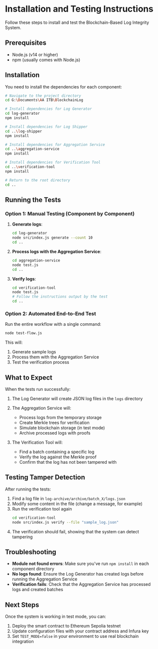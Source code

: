 # Installation and Testing Instructions

Follow these steps to install and test the Blockchain-Based Log Integrity System.

## Prerequisites

- Node.js (v14 or higher)
- npm (usually comes with Node.js)

## Installation

You need to install the dependencies for each component:

```bash
# Navigate to the project directory
cd G:\Documents\AA ITB\BlockchainLog

# Install dependencies for Log Generator
cd log-generator
npm install

# Install dependencies for Log Shipper
cd ..\log-shipper
npm install

# Install dependencies for Aggregation Service
cd ..\aggregation-service
npm install

# Install dependencies for Verification Tool
cd ..\verification-tool
npm install

# Return to the root directory
cd ..
```

## Running the Tests

### Option 1: Manual Testing (Component by Component)

1. **Generate logs**:
   ```bash
   cd log-generator
   node src/index.js generate --count 10
   cd ..
   ```

2. **Process logs with the Aggregation Service**:
   ```bash
   cd aggregation-service
   node test.js
   cd ..
   ```

3. **Verify logs**:
   ```bash
   cd verification-tool
   node test.js
   # Follow the instructions output by the test
   cd ..
   ```

### Option 2: Automated End-to-End Test

Run the entire workflow with a single command:
```bash
node test-flow.js
```

This will:
1. Generate sample logs
2. Process them with the Aggregation Service
3. Test the verification process

## What to Expect

When the tests run successfully:

1. The Log Generator will create JSON log files in the `logs` directory
2. The Aggregation Service will:
   - Process logs from the temporary storage
   - Create Merkle trees for verification
   - Simulate blockchain storage (in test mode)
   - Archive processed logs with proofs

3. The Verification Tool will:
   - Find a batch containing a specific log
   - Verify the log against the Merkle proof
   - Confirm that the log has not been tampered with

## Testing Tamper Detection

After running the tests:

1. Find a log file in `log-archive/archive/batch_X/logs.json`
2. Modify some content in the file (change a message, for example)
3. Run the verification tool again
   ```bash
   cd verification-tool
   node src/index.js verify --file "sample_log.json"
   ```
4. The verification should fail, showing that the system can detect tampering

## Troubleshooting

- **Module not found errors**: Make sure you've run `npm install` in each component directory
- **No logs found**: Ensure the Log Generator has created logs before running the Aggregation Service
- **Verification fails**: Check that the Aggregation Service has processed logs and created batches

## Next Steps

Once the system is working in test mode, you can:

1. Deploy the smart contract to Ethereum Sepolia testnet
2. Update configuration files with your contract address and Infura key
3. Set `TEST_MODE=false` in your environment to use real blockchain integration
